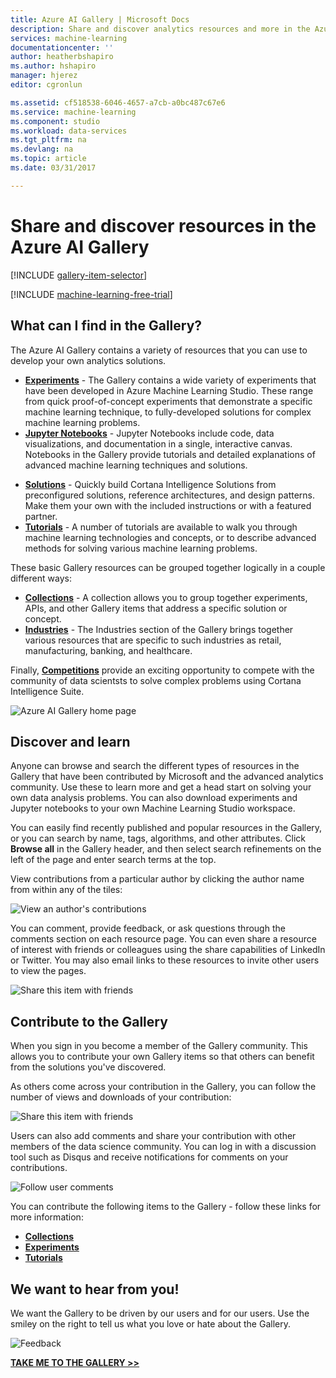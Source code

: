 ```yaml
---
title: Azure AI Gallery | Microsoft Docs
description: Share and discover analytics resources and more in the Azure AI Gallery. Learn from others and make your own contributions to the community.
services: machine-learning
documentationcenter: ''
author: heatherbshapiro
ms.author: hshapiro
manager: hjerez
editor: cgronlun

ms.assetid: cf518538-6046-4657-a7cb-a0bc487c67e6
ms.service: machine-learning
ms.component: studio
ms.workload: data-services
ms.tgt_pltfrm: na
ms.devlang: na
ms.topic: article
ms.date: 03/31/2017

---
```

# Share and discover resources in the Azure AI Gallery
[!INCLUDE [gallery-item-selector](../../../includes/machine-learning-gallery-item-selector.md)]

<!-- separating these 2 includes -->

[!INCLUDE [machine-learning-free-trial](../../../includes/machine-learning-free-trial.md)]

## What can I find in the Gallery?
The Azure AI Gallery contains a variety of resources that you can use to develop your own analytics solutions.

* **[Experiments](gallery-experiments.md)** - The Gallery contains a wide variety of experiments that have been developed in Azure Machine Learning Studio. These range from quick proof-of-concept experiments that demonstrate a specific machine learning technique, to fully-developed solutions for complex machine learning problems.
* **[Jupyter Notebooks](gallery-jupyter-notebooks.md)** - Jupyter Notebooks include code, data visualizations, and documentation in a single, interactive canvas.
  Notebooks in the Gallery provide tutorials and detailed explanations of advanced machine learning techniques and solutions.

<!--
- **[Machine Learning APIs](https://machine-learning-gallery-apis.md)** - An experiment developed in Azure Machine Learning can be launched as a web service so that the analytics model can be accessed by others through a set of REST APIs. A variety of these APIs are available in the Gallery, such as a product recommendation engine or cloud-based face and speech recognition.
-->

* **[Solutions](gallery-solutions.md)** - Quickly build Cortana Intelligence Solutions from preconfigured solutions, reference architectures, and design patterns. Make them your own with the included instructions or with a featured partner.
* **[Tutorials](gallery-tutorials.md)** - A number of tutorials are available to walk you through machine learning technologies and concepts, or to describe advanced methods for solving various machine learning problems.

These basic Gallery resources can be grouped together logically in a couple different ways:

* **[Collections](gallery-collections.md)** - A collection allows you to group together experiments, APIs, and other Gallery items that address a specific solution or concept.
* **[Industries](gallery-industries.md)** - The Industries section of the Gallery brings together various resources that are specific to such industries as retail, manufacturing, banking, and healthcare.

Finally, **[Competitions](gallery-competitions.md)** provide an exciting opportunity to compete with the community of data scientsts to solve complex problems using Cortana Intelligence Suite.

![Azure AI Gallery home page](./media/gallery-how-to-use-contribute-publish/gallery-home-page.png)

## Discover and learn
Anyone can browse and search the different types of resources in the Gallery that have been contributed by Microsoft and the advanced analytics community.
Use these to learn more and get a head start on solving your own data analysis problems.
You can also download experiments and Jupyter notebooks to your own Machine Learning Studio workspace.

You can easily find recently published and popular resources in the Gallery, or you can search by name, tags, algorithms, and other attributes.
Click **Browse all** in the Gallery header, and then select search refinements on the left of the page and enter search terms at the top.

View contributions from a particular author by clicking the author name from within any of the tiles:

![View an author's contributions](./media/gallery-how-to-use-contribute-publish/view-by-author.png)

You can comment, provide feedback, or ask questions through the comments section on each resource page.
You can even share a resource of interest with friends or colleagues using the share capabilities of LinkedIn or Twitter.
You may also email links to these resources to invite other users to view the pages.

![Share this item with friends](./media/gallery-how-to-use-contribute-publish/comment-and-share.png)

## Contribute to the Gallery
When you sign in you become a member of the Gallery community. This allows you to contribute your own Gallery items so that others can benefit from the solutions you've discovered.

As others come across your contribution in the Gallery, you can follow the number of views and downloads of your contribution:

![Share this item with friends](./media/gallery-how-to-use-contribute-publish/view-and-download-counts.png)

Users can also add comments and share your contribution with other members of the data science community.
You can log in with a discussion tool such as Disqus and receive notifications for comments on your contributions.

![Follow user comments](./media/gallery-how-to-use-contribute-publish/follow-comments.png)

You can contribute the following items to the Gallery - follow these links for more information:

* **[Collections](gallery-collections.md#contribute)**
* **[Experiments](gallery-experiments.md#contribute)**
* **[Tutorials](gallery-tutorials.md#contribute)**

## We want to hear from you!
We want the Gallery to be driven by our users and for our users. Use the smiley on the right to tell us what you love or hate about the Gallery.  

![Feedback](./media/gallery-how-to-use-contribute-publish/feedback.png)

**[TAKE ME TO THE GALLERY >>](http://gallery.cortanaintelligence.com)**

